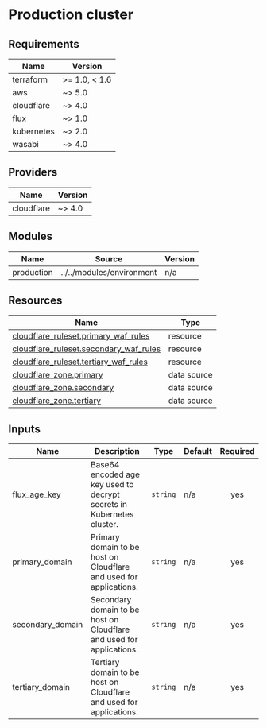# Production cluster

<!-- BEGIN-TF-DOCS -->

## Requirements

| Name | Version |
|------|---------|
| terraform | >= 1.0, < 1.6 |
| aws | ~> 5.0 |
| cloudflare | ~> 4.0 |
| flux | ~> 1.0 |
| kubernetes | ~> 2.0 |
| wasabi | ~> 4.0 |

## Providers

| Name | Version |
|------|---------|
| cloudflare | ~> 4.0 |

## Modules

| Name | Source | Version |
|------|--------|---------|
| production | ../../modules/environment | n/a |

## Resources

| Name | Type |
|------|------|
| [cloudflare_ruleset.primary_waf_rules](https://registry.terraform.io/providers/cloudflare/cloudflare/latest/docs/resources/ruleset) | resource |
| [cloudflare_ruleset.secondary_waf_rules](https://registry.terraform.io/providers/cloudflare/cloudflare/latest/docs/resources/ruleset) | resource |
| [cloudflare_ruleset.tertiary_waf_rules](https://registry.terraform.io/providers/cloudflare/cloudflare/latest/docs/resources/ruleset) | resource |
| [cloudflare_zone.primary](https://registry.terraform.io/providers/cloudflare/cloudflare/latest/docs/data-sources/zone) | data source |
| [cloudflare_zone.secondary](https://registry.terraform.io/providers/cloudflare/cloudflare/latest/docs/data-sources/zone) | data source |
| [cloudflare_zone.tertiary](https://registry.terraform.io/providers/cloudflare/cloudflare/latest/docs/data-sources/zone) | data source |

## Inputs

| Name | Description | Type | Default | Required |
|------|-------------|------|---------|:--------:|
| flux\_age\_key | Base64 encoded age key used to decrypt secrets in Kubernetes cluster. | `string` | n/a | yes |
| primary\_domain | Primary domain to be host on Cloudflare and used for applications. | `string` | n/a | yes |
| secondary\_domain | Secondary domain to be host on Cloudflare and used for applications. | `string` | n/a | yes |
| tertiary\_domain | Tertiary domain to be host on Cloudflare and used for applications. | `string` | n/a | yes |

<!-- END-TF-DOCS ---->
